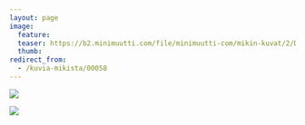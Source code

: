 ```yaml
---
layout: page
image:
  feature:
  teaser: https://b2.minimuutti.com/file/minimuutti-com/mikin-kuvat/2/DS14087-245px.jpg
  thumb:
redirect_from:
  - /kuvia-mikista/00058
---
```


[![](https://b2.minimuutti.com/file/minimuutti-com/mikin-kuvat/2/DS14087-800px.jpg)](https://dl.dropboxusercontent.com/sh/ea1wtnz7z734o12/AAD3sBfMe6hoskC_zIF_WtGla/mikin-kuvat/2/DS14087.jpg)

[![](https://b2.minimuutti.com/file/minimuutti-com/mikin-kuvat/2/DS14088-800px.jpg)](https://dl.dropboxusercontent.com/sh/ea1wtnz7z734o12/AACYgP_cAxQ_7iUK6fp-d6kCa/mikin-kuvat/2/DS14088.jpg)
